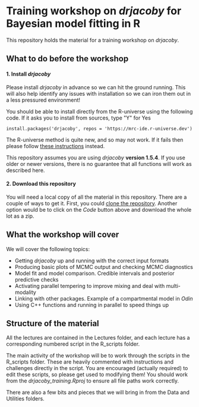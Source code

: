 
# Training workshop on *drjacoby* for Bayesian model fitting in R

This repository holds the material for a training workshop on *drjacoby*.

## What to do before the workshop

#### 1. Install *drjacoby*

Please install *drjacoby* in advance so we can hit the ground running. This will also help identify any issues with installation so we can iron them out in a less pressured environment!

You should be able to install directly from the R-universe using the following code. If it asks you to install from sources, type "Y" for Yes
```{r}
install.packages('drjacoby', repos = 'https://mrc-ide.r-universe.dev')
```

The R-universe method is quite new, and so may not work. If it fails then please follow [these instructions](https://mrc-ide.github.io/drjacoby/articles/installation.html) instead.

This repository assumes you are using *drjacoby* **version 1.5.4**. If you use older or newer versions, there is no guarantee that all functions will work as described here.

#### 2. Download this repository

You will need a local copy of all the material in this repository. There are a couple of ways to get it. First, you could [clone the repository](https://docs.github.com/en/repositories/creating-and-managing-repositories/cloning-a-repository). Another option would be to click on the *Code* button above and download the whole lot as a zip.

## What the workshop will cover

We will cover the following topics:

- Getting *drjacoby* up and running with the correct input formats
- Producing basic plots of MCMC output and checking MCMC diagnostics
- Model fit and model comparison. Credible intervals and posterior predictive checks
- Activating parallel tempering to improve mixing and deal with multi-modality
- Linking with other packages. Example of a compartmental model in *Odin*
- Using C++ functions and running in parallel to speed things up

## Structure of the material

All the lectures are contained in the Lectures folder, and each lecture has a corresponding numbered script in the R_scripts folder.

The main activity of the workshop will be to work through the scripts in the R_scripts folder. These are heavily commented with instructions and challenges directly in the script. You are encouraged (actually required) to edit these scripts, so please get used to modifying them! You should work from the *drjacoby_training.Rproj* to ensure all file paths work correctly.

There are also a few bits and pieces that we will bring in from the Data and Utilities folders.


